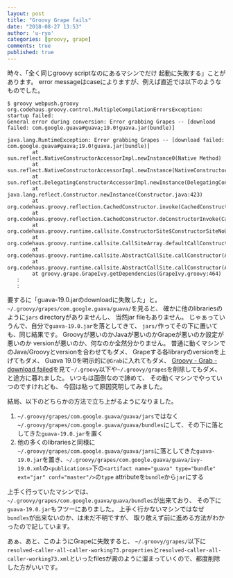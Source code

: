 ```yaml
---
layout: post
title: "Groovy Grape fails"
date: "2018-08-27 13:53"
author: 'u-ryo'
categories: [groovy, grape]
comments: true
published: true
---
```

時々、「全く同じgroovy scriptなのにあるマシンでだけ
起動に失敗する」ことがあります。
error messageはcaseによりますが、例えば直近では以下のようなものでした。

```
$ groovy webpush.groovy
org.codehaus.groovy.control.MultipleCompilationErrorsException: startup failed:
General error during conversion: Error grabbing Grapes -- [download failed: com.google.guava#guava;19.0!guava.jar(bundle)]

java.lang.RuntimeException: Error grabbing Grapes -- [download failed: com.google.guava#guava;19.0!guava.jar(bundle)]
        at sun.reflect.NativeConstructorAccessorImpl.newInstance0(Native Method)
        at sun.reflect.NativeConstructorAccessorImpl.newInstance(NativeConstructorAccessorImpl.java:62)
        at sun.reflect.DelegatingConstructorAccessorImpl.newInstance(DelegatingConstructorAccessorImpl.java:45)
        at java.lang.reflect.Constructor.newInstance(Constructor.java:423)
        at org.codehaus.groovy.reflection.CachedConstructor.invoke(CachedConstructor.java:83)
        at org.codehaus.groovy.reflection.CachedConstructor.doConstructorInvoke(CachedConstructor.java:77)
        at org.codehaus.groovy.runtime.callsite.ConstructorSite$ConstructorSiteNoUnwrap.callConstructor(ConstructorSite.java:84)
        at org.codehaus.groovy.runtime.callsite.CallSiteArray.defaultCallConstructor(CallSiteArray.java:59)
        at org.codehaus.groovy.runtime.callsite.AbstractCallSite.callConstructor(AbstractCallSite.java:238)
        at org.codehaus.groovy.runtime.callsite.AbstractCallSite.callConstructor(AbstractCallSite.java:250)
        at groovy.grape.GrapeIvy.getDependencies(GrapeIvy.groovy:464)
   :
   :
```

要するに「guava-19.0.jarのdownloadに失敗した」と。
`~/.groovy/grapes/com.google.guava/guava/`を見ると、
確かに他のlibrariesのように`jars` directoryがありませんし、
当然jar fileもありません。
じゃぁっていうんで、自分で`guava-19.0.jar`を落としてきて、
`jars/`作ってその下に置いても、同じ結果です。
Groovyが悪いのかJavaが悪いのかGrapeが悪いのか設定が悪いのか
versionが悪いのか、何なのか全然分かりません。
普通に動くマシンでのJava/Groovyとversionを合わせてもダメ、
Grapeする各libraryのversionを上げてもダメ、
Guava 19.0を明示的に`@Grab`に入れてもダメ、
[Groovy - Grab - download failed](https://stackoverflow.com/questions/16871792/groovy-grab-download-failed)を見て`~/.groovy`以下や`~/.groovy/grapes`を削除してもダメ、
と途方に暮れました。
いつもは面倒なので諦めて、
その動くマシンでやっていつのですけれども、
今回は粘って原因究明してみました。

結局、以下のどちらかの方法で立ち上がるようになりました。

1. `~/.groovy/grapes/com.google.guava/guava/jars`ではなく`~/.groovy/grapes/com.google.guava/guava/bundles`にして、その下に落としてきた`guava-19.0.jar`を置く
1. 他の多くのlibrariesと同様に`~/.groovy/grapes/com.google.guava/guava/jars`に落としてきた`guava-19.0.jar`を置き、`~/.groovy/grapes/com.google.guava/guava/ivy-19.0.xml`の`<publications>`下の`<artifact name="guava" type="bundle" ext="jar" conf="master"/>`の`type` attributeを`bundle`から`jar`にする

上手く行っていたマシンでは、
`~/.groovy/grapes/com.google.guava/guava/bundles`が出来ており、
その下に`guava-19.0.jar`もフツーにありました。
上手く行かないマシンではなぜ`bundles`が出来ないのか、は未だ不明ですが、
取り敢えず前に進める方法がわかったので記しています。


あぁ、あと、このようにGrapeに失敗すると、
`~/.groovy/grapes/`以下に`resolved-caller-all-caller-working73.properties`と`resolved-caller-all-caller-working73.xml`といったfilesが澱のように溜まっていくので、都度削除した方がいいです。
